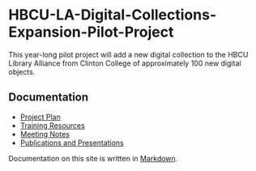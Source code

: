 # HBCU-LA-Digital-Collections-Expansion-Pilot-Project

This year-long pilot project will add a new digital collection to the HBCU Library Alliance from Clinton College of approximately 100 new digital objects.

## Documentation
 - [Project Plan](project-plan.md)
 - [Training Resources](training-resources.md)
 - [Meeting Notes](meeting_notes.md)
 - [Publications and Presentations](press.md)

Documentation on this site is written in [Markdown](https://www.markdownguide.org/basic-syntax/).
